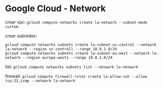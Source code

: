Google Cloud - Network
============

crear vpc: `gcloud compute networks create la-network --subnet-mode custom`

crear subredes:
```
gcloud compute networks subnets create la-subnet-us-central --network la-network --region us-central1 --range 10.0.1.0/24
gcloud compute networks subnets create la-subnet-eu-west --network la-network --region europe-west1 --range 10.0.2.0/24
```

list: `gcloud compute networks subnets list --network la-network`

firewall: `gcloud compute firewall-rules create la-allow-ssh --allow tcp:22,icmp --network la-network`
